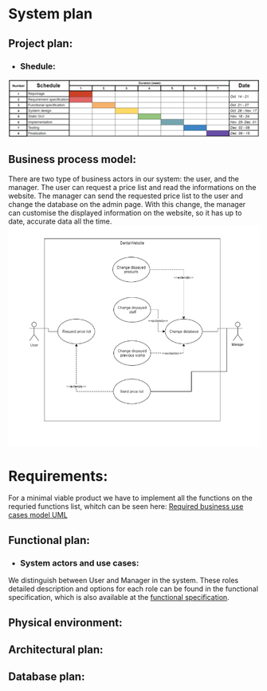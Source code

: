 # System plan

## Project plan:
* ### Shedule:
[![Shedule](https://github.com/afplabor2019/asd123/blob/master/DentalWebsiteProject/Images/Shedule.png)](https://github.com/afplabor2019/asd123/blob/master/DentalWebsiteProject/Documents/Schedule.xlsx)

## Business process model:
There are two type of business actors in our system: the user, and the manager. The user can request a price list and read the informations on the website. The manager can send the requested price list to the user and change the database on the admin page. With this change, the manager can customise the displayed information on the website, so it has up to date, accurate data all the time.
![Required business use cases model UML](https://github.com/afplabor2019/asd123/blob/master/DentalWebsiteProject/Images/funcSpecRequiredUML.png)

# Requirements:
For a minimal viable product we have to implement all the functions on the requried functions list, whitch can be seen here: [Required business use cases model UML](https://github.com/afplabor2019/asd123/blob/master/DentalWebsiteProject/Documents/Requirement%20specification.md#required-functions-list)

## Functional plan:
 * ### System actors and use cases:

We distinguish between User and Manager in the system.
These roles detailed description and options for each role
can be found in the functional specification, which is also 
available at the 
[functional specification](Functional%20specification.md#Use-cases).

## Physical environment:

## Architectural plan:

## Database plan:

















